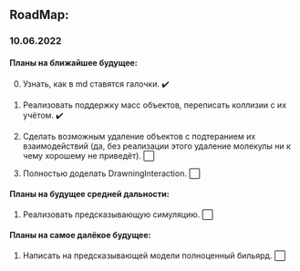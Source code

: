 ## RoadMap:

### 10.06.2022

#### Планы на ближайшее будущее:

0) Узнать, как в md ставятся галочки. :heavy_check_mark:

1) Реализовать поддержку масс объектов, переписать коллизии с их учётом. :heavy_check_mark:

2) Сделать возможным удаление объектов с подтеранием их взаимодействий (да, без реализации этого удаление молекулы ни к чему хорошему не приведёт). :white_large_square:

3) Полностью доделать DrawningInteraction. :white_large_square:

#### Планы на будущее средней дальности:

1) Реализовать предсказывающую симуляцию. :white_large_square:

#### Планы на самое далёкое будущее:

1) Написать на предсказывающей модели полноценный бильярд. :white_large_square: